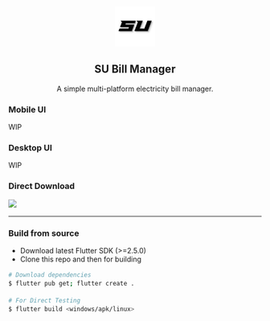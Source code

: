 <p align="center"><img src="https://raw.githubusercontent.com/prateekmedia/subillmanager/main/assets/subillmanager.png" height=80px/></p>


<h2 align="center">SU Bill Manager</h2>

<p align="center">A simple multi-platform electricity bill manager.</p>

### Mobile UI
WIP


### Desktop UI
WIP


### Direct Download 
<a href="https://github.com/prateekmedia/subillmanager/releases/latest/"><img src="https://img.shields.io/badge/Download from Github-indigo?style=for-the-badge&logo=Github"/></a>

---

### Build from source

- Download latest Flutter SDK (>=2.5.0)
- Clone this repo and then for building

```bash
# Download dependencies
$ flutter pub get; flutter create .

# For Direct Testing
$ flutter build <windows/apk/linux>
```